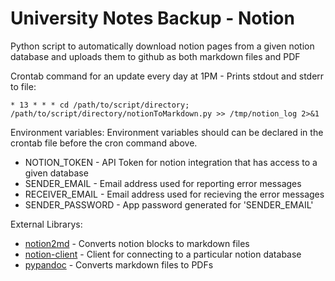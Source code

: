 # University Notes Backup - Notion
Python script to automatically download notion pages from a given notion database and uploads them to github as both markdown files and PDF

Crontab command for an update every day at 1PM - Prints stdout and stderr to file:

```* 13 * * * cd /path/to/script/directory; /path/to/script/directory/notionToMarkdown.py >> /tmp/notion_log 2>&1```

Environment variables:
Environment variables should can be declared in the crontab file before the cron command above.
- NOTION_TOKEN - API Token for notion integration that has access to a given database
- SENDER_EMAIL - Email address used for reporting error messages
- RECEIVER_EMAIL - Email address used for recieving the error messages
- SENDER_PASSWORD - App password generated for 'SENDER_EMAIL'

External Librarys:
- [notion2md](https://github.com/echo724/notion2md) - Converts notion blocks to markdown files
- [notion-client](https://pypi.org/project/notion-client/) - Client for connecting to a particular notion database
- [pypandoc](https://pypi.org/project/pypandoc/) - Converts markdown files to PDFs
